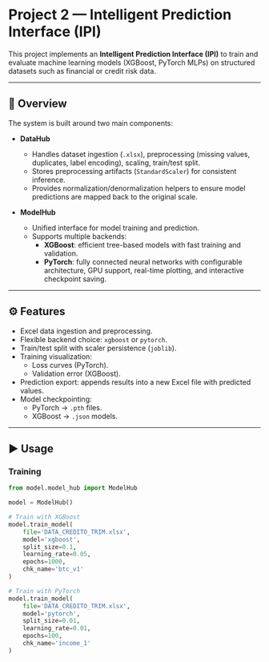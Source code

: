 # Project 2 — Intelligent Prediction Interface (IPI)

This project implements an **Intelligent Prediction Interface (IPI)** to train and evaluate machine learning models (XGBoost, PyTorch MLPs) on structured datasets such as financial or credit risk data.

---

## 📌 Overview
The system is built around two main components:

- **DataHub**  
  - Handles dataset ingestion (`.xlsx`), preprocessing (missing values, duplicates, label encoding), scaling, train/test split.  
  - Stores preprocessing artifacts (`StandardScaler`) for consistent inference.  
  - Provides normalization/denormalization helpers to ensure model predictions are mapped back to the original scale.

- **ModelHub**  
  - Unified interface for model training and prediction.  
  - Supports multiple backends:
    - **XGBoost**: efficient tree-based models with fast training and validation.  
    - **PyTorch**: fully connected neural networks with configurable architecture, GPU support, real-time plotting, and interactive checkpoint saving.  

---

## ⚙️ Features
- Excel data ingestion and preprocessing.  
- Flexible backend choice: `xgboost` or `pytorch`.  
- Train/test split with scaler persistence (`joblib`).  
- Training visualization:
  - Loss curves (PyTorch).  
  - Validation error (XGBoost).  
- Prediction export: appends results into a new Excel file with predicted values.  
- Model checkpointing:
  - PyTorch → `.pth` files.  
  - XGBoost → `.json` models.  

---

## ▶️ Usage
### Training
```python
from model.model_hub import ModelHub

model = ModelHub()

# Train with XGBoost
model.train_model(
    file='DATA_CREDITO_TRIM.xlsx',
    model='xgboost',
    split_size=0.1,
    learning_rate=0.05,
    epochs=1000,
    chk_name='btc_v1'
)

# Train with PyTorch
model.train_model(
    file='DATA_CREDITO_TRIM.xlsx',
    model='pytorch',
    split_size=0.01,
    learning_rate=0.01,
    epochs=100,
    chk_name='income_1'
)
